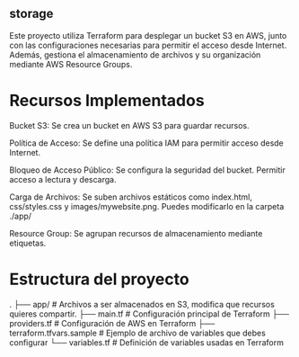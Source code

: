 ﻿## storage
Este proyecto utiliza Terraform para desplegar un bucket S3 en AWS, junto con las configuraciones necesarias para permitir el acceso desde Internet. Además, gestiona el almacenamiento de archivos y su organización mediante AWS Resource Groups.

# Recursos Implementados

Bucket S3: Se crea un bucket en AWS S3 para guardar recursos.

Política de Acceso: Se define una política IAM para permitir acceso desde Internet.

Bloqueo de Acceso Público: Se configura la seguridad del bucket. Permitir acceso a lectura y descarga.

Carga de Archivos: Se suben archivos estáticos como index.html, css/styles.css y images/mywebsite.png. Puedes modificarlo en la carpeta ./app/

Resource Group: Se agrupan recursos de almacenamiento mediante etiquetas.

# Estructura del proyecto

.
├── app/                            # Archivos a ser almacenados en S3, modifica que recursos quieres compartir.
├── main.tf                         # Configuración principal de Terraform
├── providers.tf                    # Configuración de AWS en Terraform
├── terraform.tfvars.sample         # Ejemplo de archivo de variables que debes configurar
└── variables.tf                    # Definición de variables usadas en Terraform
